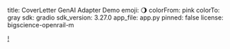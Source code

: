 title: CoverLetter GenAI Adapter Demo
emoji: 🌖
colorFrom: pink
colorTo: gray
sdk: gradio
sdk_version: 3.27.0
app_file: app.py
pinned: false
license: bigscience-openrail-m

[!](CoverLetter-GenAI-adapter.png)
